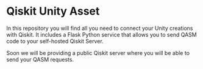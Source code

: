 # Qiskit Unity Asset

In this repository you will find all you need to connect your Unity creations with Qiskit.
It includes a Flask Python service that allows you to send QASM code to your self-hosted Qiskit Server.

Soon we will be providing a public Qiskit server where you will be able to send your QASM requests.
